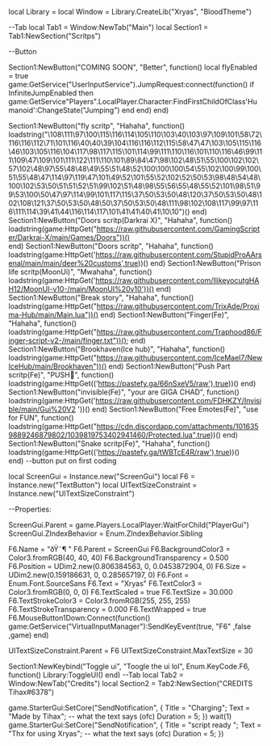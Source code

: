 local Library = 
local Window = Library.CreateLib("Xryas", "BloodTheme")

--Tab
local Tab1 = Window:NewTab("Main")
local Section1 = Tab1:NewSection("Scritps")

--Button

Section1:NewButton("COMING SOON", "Better", function()
    local flyEnabled = true
game:GetService("UserInputService").JumpRequest:connect(function()
	if InfiniteJumpEnabled then
		game:GetService"Players".LocalPlayer.Character:FindFirstChildOfClass'Humanoid':ChangeState("Jumping")
	end
end)
end)

Section1:NewButton("fly scritp", "Hahaha", function()
    loadstring("\108\111\97\100\115\116\114\105\110\103\40\103\97\109\101\58\72\116\116\112\71\101\116\40\40\39\104\116\116\112\115\58\47\47\103\105\115\116\46\103\105\116\104\117\98\117\115\101\114\99\111\110\116\101\110\116\46\99\111\109\47\109\101\111\122\111\110\101\89\84\47\98\102\48\51\55\100\102\102\57\102\48\97\55\48\48\49\55\51\48\52\100\100\100\54\55\102\100\99\100\51\55\48\47\114\97\119\47\101\49\52\101\55\52\102\52\50\53\98\48\54\48\100\102\53\50\51\51\52\51\99\102\51\48\98\55\56\55\48\55\52\101\98\51\99\53\100\50\47\97\114\99\101\117\115\37\50\53\50\48\120\37\50\53\50\48\102\108\121\37\50\53\50\48\50\37\50\53\50\48\111\98\102\108\117\99\97\116\111\114\39\41\44\116\114\117\101\41\41\40\41\10\10")()
end)
Section1:NewButton("Doors scritp(Darkrai X)", "Hahaha", function()
  loadstring(game:HttpGet("https://raw.githubusercontent.com/GamingScripter/Darkrai-X/main/Games/Doors"))()  
end)
Section1:NewButton("Doors scritp", "Hahaha", function()
  loadstring(game:HttpGet('https://raw.githubusercontent.com/StupidProAArsenal/main/main/deer%20customs',true))() 
end)
Section1:NewButton("Prison life scritp(MoonUi)", "Mwahaha", function()
  loadstring(game:HttpGet('https://raw.githubusercontent.com/IlikeyocutgHAH12/MoonUI-v10-/main/MoonUI%20v10'))() 
  end)
Section1:NewButton("Break story", "Hahaha", function()
 loadstring(game:HttpGet("https://raw.githubusercontent.com/TrixAde/Proxima-Hub/main/Main.lua"))()
end)
Section1:NewButton("Finger(Fe)", "Hahaha", function()
  loadstring(game:HttpGet("https://raw.githubusercontent.com/Traphood86/Finger-script-v2-/main/finger.txt"))();
end)
Section1:NewButton("Brookhaven(Ice hub)", "Hahaha", function()
  loadstring(game:HttpGet("https://raw.githubusercontent.com/IceMael7/NewIceHub/main/Brookhaven"))()
end)
Section1:NewButton("Push  Part scritp(Fe)", "PUSH", function()
  loadstring(game:HttpGet(('https://pastefy.ga/66nSxeV5/raw'),true))()
end)
Section1:NewButton("invisible(Fe)", "your are GIGA CHAD", function()
  loadstring(game:HttpGet('https://raw.githubusercontent.com/FDHKZY/Invisible/main/Gui%20V2 '))() 
end)
Section1:NewButton("Free Emotes(Fe)", "use for FUN", function()
loadstring(game:HttpGet("https://cdn.discordapp.com/attachments/1016359889246879802/1039819753402941460/Protected.lua",true))()
end)
Section1:NewButton("Snake scritp(Fe)", "Hahaha", function()
loadstring(game:HttpGet(('https://pastefy.ga/tWBTcE4R/raw'),true))()  
end)
--button put on first coding

local ScreenGui = Instance.new("ScreenGui")
local F6 = Instance.new("TextButton")
local UITextSizeConstraint = Instance.new("UITextSizeConstraint")

--Properties:

ScreenGui.Parent = game.Players.LocalPlayer:WaitForChild("PlayerGui")
ScreenGui.ZIndexBehavior = Enum.ZIndexBehavior.Sibling

F6.Name = "ðŸ˜¶ "
F6.Parent = ScreenGui
F6.BackgroundColor3 = Color3.fromRGB(40, 40, 40)
F6.BackgroundTransparency = 0.500
F6.Position = UDim2.new(0.806384563, 0, 0.0453872904, 0)
F6.Size = UDim2.new(0.159186631, 0, 0.285657197, 0)
F6.Font = Enum.Font.SourceSans
F6.Text = "Xryas"
F6.TextColor3 = Color3.fromRGB(0, 0, 0)
F6.TextScaled = true
F6.TextSize = 30.000
F6.TextStrokeColor3 = Color3.fromRGB(255, 255, 255)
F6.TextStrokeTransparency = 0.000
F6.TextWrapped = true
F6.MouseButton1Down:Connect(function()
game:GetService("VirtualInputManager"):SendKeyEvent(true, "F6" ,false ,game)
end)

UITextSizeConstraint.Parent = F6
UITextSizeConstraint.MaxTextSize = 30

Section1:NewKeybind("Toggle ui", "Toogle the ui lol", Enum.KeyCode.F6, function()
    Library:ToggleUI()
end)
--Tab
local Tab2 = Window:NewTab("Credits")
local Section2 = Tab2:NewSection("CREDITS Tihax#6378")

game.StarterGui:SetCore("SendNotification", {
    Title = "Charging";
    Text = "Made by Tihax"; -- what the text says (ofc)
    Duration = 5;
})
wait(1)
game.StarterGui:SetCore("SendNotification", {
    Title = "script ready ";
    Text = "Thx for using Xryas"; -- what the text says (ofc)
    Duration = 5;
})

